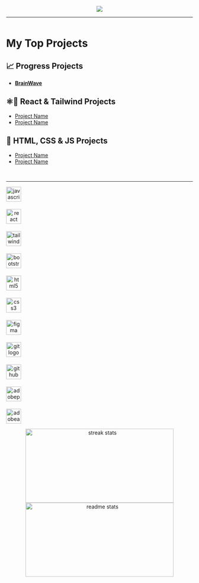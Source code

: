 <!--   <img align="right" width="40%" src="https://user-images.githubusercontent.com/74038190/212748842-9fcbad5b-6173-4175-8a61-521f3dbb7514.gif" alt="Description"> -->

<p align="center">
  <img src="https://readme-typing-svg.herokuapp.com?font=Fira+Code&size=22&duration=2500&pause=800&color=36BCF7&center=true&vCenter=true&width=600&lines=Hey+there%2C+It+Is+Noorullah;Available+for+hiring;Focusing+on+JavaScript+and+React" />
</p>

---

<p style="display: grid; grid-template-columns: 1fr 1fr; gap: 20px;">
  <div align="left"">
    
 <h1>My Top Projects</h1> 

## 📈 Progress Projects  
- [**BrainWave**](https://nn-bayat.github.io/BrainWave__2-26-25)  


## ⚛️💨 React & Tailwind Projects  
- [Project Name](URL)  
- [Project Name](URL)  

## 🎨 HTML, CSS & JS Projects  
- [Project Name](URL)  
- [Project Name](URL)  

 <div>
 <br>

---

  <!-- Right Div -->
<div align="center" style="display: grid; grid-template-columns: 1fr 1fr; gap: 20px;">
    <img src="https://cdn.simpleicons.org/javascript/F7DF1E" height="40" alt="javascript logo" />
    <img width="12" />
    <img src="https://cdn.simpleicons.org/react/61DAFB" height="40" alt="react logo" />
    <img width="12" />
    <img src="https://cdn.simpleicons.org/tailwindcss/06B6D4" height="40" alt="tailwindcss logo" />
    <img width="12" />
    <img src="https://skillicons.dev/icons?i=bootstrap" height="40" alt="bootstrap logo" />
    <img width="12" />
    <img src="https://skillicons.dev/icons?i=html" height="40" alt="html5 logo" />
    <img width="12" />
    <img src="https://skillicons.dev/icons?i=css" height="40" alt="css3 logo" />
    <img width="12" />
    <img src="https://skillicons.dev/icons?i=figma" height="40" alt="figma logo" />
    <img width="12" />
    <img src="https://cdn.simpleicons.org/git/F05032" height="40" alt="git logo" />
    <img width="12" />
    <img src="https://skillicons.dev/icons?i=github" height="40" alt="github logo" />
    <img width="12" />
    <img src="https://skillicons.dev/icons?i=ps" height="40" alt="adobephotoshop logo" />
    <img width="12" />
    <img src="https://skillicons.dev/icons?i=ae" height="40" alt="adobeaftereffects logo" />
</div>
</p>

  <div align="center">
    <img width="400" height="200" src="https://github-readme-streak-stats-salesp07.vercel.app/?user=NN-Bayat&count_private=true&theme=react&border_radius=10" alt="streak stats"/>
    <img width="400" height="200" src="https://github-readme-stats-salesp07.vercel.app/api?username=NN-Bayat&count_private=true&show_icons=true&theme=react&rank_icon=github&border_radius=10" alt="readme stats"/>
  </div>
